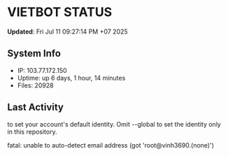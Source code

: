 # VIETBOT STATUS
**Updated**: Fri Jul 11 09:27:14 PM +07 2025

## System Info
- IP: 103.77.172.150
- Uptime: up 6 days, 1 hour, 14 minutes
- Files: 20928

## Last Activity

to set your account's default identity.
Omit --global to set the identity only in this repository.

fatal: unable to auto-detect email address (got 'root@vinh3690.(none)')
